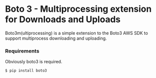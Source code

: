 # Boto 3 - Multiprocessing extension for Downloads and Uploads

Boto3m(ultiprocessing) is a simple extension to the Boto3 AWS SDK to support
multiprocess downloading and uploading.

### Requirements

Obviously boto3 is required.

```$ pip install boto3```

